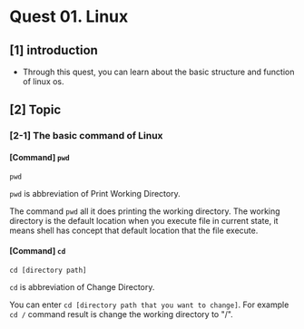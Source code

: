 # Quest 01. Linux

## \[1\] introduction 

* Through this quest, you can learn about the basic structure and function of linux os. 

## \[2\] Topic

### \[2-1\] The basic command of Linux 

#### \[Command\] **`pwd`**

```text
pwd
```

`pwd` is abbreviation of Print Working Directory. 

The command `pwd` all it does printing the working directory. The working directory is the default location when you execute file in current state, it means shell has concept that default location that the file execute.

#### \[Command\] `cd`

```text
cd [directory path]
```

`cd` is abbreviation of Change Directory. 

You can enter `cd [directory path that you want to change]`. For example `cd /` command result is change the working directory to "/". 

